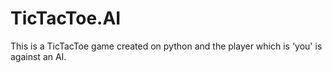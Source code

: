 # TicTacToe.AI
This is a TicTacToe game created on python and the player which is 'you' is against an AI.
